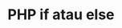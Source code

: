 # PHP if atau else
<?php
   $umur = 13;

   if($umur < 18)
   {echo "Kamu Tidak Boleh Membuka Situs Ini!";}
   else
   {echo "Selamat Datang Di Website kami!";}
?>
